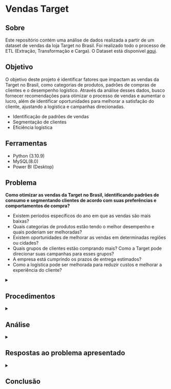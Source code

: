 # Vendas Target

## Sobre

Este repositório contém uma análise de dados realizada a partir de um dataset de vendas da loja Target no Brasil. Foi realizado todo o processo de ETL (Extração, Transformação e Carga).
O Dataset está disponível [aqui](https://www.kaggle.com/datasets/devarajv88/target-dataset).

## Objetivo

O objetivo deste projeto é identificar fatores que impactam as vendas da Target no Brasil, como categorias de produtos, padrões de compras de clientes e o desempenho logístico. Através da análise desses dados, busco fornecer recomendações para otimizar o processo de vendas e aumentar o lucro, além de identificar oportunidades para melhorar a satisfação do cliente, ajustando a logística e campanhas direcionadas.

- Identificação de padrões de vendas
- Segmentação de clientes
- Eficiência logística

## Ferramentas

- Python (3.10.9)
- MySQL(8.0)
- Power BI (Desktop)

<h2>Problema</h2>

**Como otimizar as vendas da Target no Brasil, identificando padrões de consumo e segmentando clientes de acordo com suas preferências e comportamentos de compra?**

- Existem períodos específicos do ano em que as vendas são mais baixas?
- Quais categorias de produtos estão tendo o melhor desempenho e quais poderiam ser melhoradas?
- Existem oportunidades de melhorar as vendas em determinadas regiões ou cidades?
- Quais grupos de clientes estão comprando mais? Como a Target pode direcionar suas campanhas para esses grupos?
- A empresa está cumprindo os prazos de entrega estimados?
- Como a logística pode ser melhorada para reduzir custos e melhorar a experiência do cliente?
</details>

<details>
<summary><h2>Procedimentos</h2></summary>

#### Extração (Extract):
- Os dados foram extraídos de um arquivo .csv disponível no Kaggle.com, [aqui](https://www.kaggle.com/datasets/devarajv88/target-dataset).
#### Carga (Load)
- Utilizando Python, os dados foram carregados diretamente para o MySQL, onde as tabelas necessárias foram criadas.

-> [1_modelo_fisico.sql](https://github.com/brunasalvan/target_sales/blob/main/1_modelo_fisico.sql)

-> [2_python_importacao_tabelas.py](https://github.com/brunasalvan/target_sales/blob/main/2_python_importacao_tabelas)
#### Transformação (Transform):
- Dentro do MySQL foram feitas transformações para corrigir dados inconsistentes e faltantes, garantindo a qualidade da informação.

-> [3_limpeza_transformacao.sql](https://github.com/brunasalvan/target_sales/blob/main/3_limpeza_transformacao.sql)
#### Carga no Power BI:
- Após a transformação, os dados foram carregados no Power BI para visualização.

-> [target_dashboard.pdf](https://github.com/brunasalvan/target_sales/blob/main/target_dashboard.pdf)
#### Criação de Medidas DAX:
- No Power BI, medidas DAX foram criadas para permitir análises dinâmicas e aprofundadas dos dados, com base no script já realizado no MySQL.

-> [5_DAX_power_bi.md](https://github.com/brunasalvan/target_sales/blob/main/5_DAX_power_bi.md)
</details>

<details>
  <summary><h2>Análise</h2></summary>

### Principais indicadores

- Faturamento total: R$ 16.008.872;
- Número total de vendas: 99.441 pedidos;
- Ticket médio: R$ 154,10;
- Parcelamento médio: 2,85 vezes;
- Taxa de cancelamento: 0,63% (baixo, o que é positivo).

### Padrões de consumo e segmentação de clientes

- Segunda e terça-feira apresentam os maiores volumes de vendas;
- Sábado tem o menor volume, sugerindo que ações promocionais podem ser testadas nesse dia;
- Os picos de vendas ocorrem entre 10h e 16h, com o maior movimento às 16h;
- Baixo volume entre 0h e 6h, indicando que ações nesse período têm pouco impacto.

**Oportunidade**: Criar campanhas promocionais concentradas nos horários de pico e testar estratégias para aumentar vendas nas manhãs de segunda-feira.

### Produtos

**Categorias mais vendidas:**
- Cama Mesa e Banho (Bed, Table & Bath) 11.115 unidades;
- Saúde e Beleza (Health & Beauty) 9.670 unidades;
- Esporte e Lazer (Sport & Leisure) 8.641;
- Móveis (Furniture) 8.334;
- Computador e acessórios (Computers & Accessories) 7.827.

**Oportunidade**: Fortalecer estoques e campanhas para as categorias mais vendidas. Analisar categorias com baixa demanda e avaliar estratégias para impulsionar suas vendas.

### Análise geográfica

- Sudeste lidera os números, com 71.000 vendas (principalmente SP, RJ e MG);
- Sul tem 15.000 vendas;
- Nordeste e Centro-Oeste juntos somam 16.000 vendas, indicando potencial de crescimento;
- Norte tem o menor volume (2.000 vendas), o que pode estar relacionado a logística e frete elevado.

**Oportunidade**: Ampliar a presença no Nordeste e Norte, testando campanhas regionais e melhorando a logística. Avaliar estratégias para reduzir custos de frete e melhorar prazos de entrega nessas regiões.

### Logística e cumprimento de prazos

- Tempo médio de entrega: 12 dias;
- 92% das entregas dentro do prazo, mas 7,87% estão atrasadas.

**Estados com maior percentual de atrasos:**
- Alagoas (23%);
- Maranhão (18,88%);
- Piauí (15,35%).

**Oportunidade**: Revisar rotas e parceiros logísticos em estados críticos. Criar alertas internos para pedidos que ultrapassam 15 dias.

**Estados com o maior custo de frete:**
- Roraima (R$ 42,98);
- Paraíba (R$ 42,72);
- Rondônia (R$ 41,07).

**Oportunidade**: Avaliar alternativas logísticas e transportadoras regionais para reduzir custos nessas localidades.

</details>

<details>
<summary><h2>Respostas ao problema apresentado</h2></summary>

- Como otimizar as vendas, identificando padrões de consumo e segmentando clientes?

**Ações recomendadas:**

✔ Criar campanhas promocionais nos horários de pico (10h-16h).

✔ Testar descontos ou cupons no sábado, que tem menor volume de vendas.

✔ Segmentar clientes por região, priorizando o Nordeste e Norte para expansão.

### Existem períodos do ano com vendas mais baixas?

Sim. Os gráficos mostram quedas em março e junho. Dezembro e janeiro têm alta, indicando forte impacto do Natal e Ano Novo.

**Ação recomendada:**

✔ Criar campanhas sazonais para períodos de baixa.

### Quais categorias de produtos têm melhor desempenho e quais podem ser melhoradas?

Bed, Table & Bath, Health & Beauty e Sport & Leisure. Categorias com menor desempenho devem ser analisadas: Computadores & Acessórios e Eletrônicos podem ter baixa demanda ou preços pouco competitivos.

### Existem oportunidades de melhorar as vendas em determinadas regiões ou cidades?

Sim. O Sudeste é dominante, mas o Nordeste e Norte têm espaço para crescimento. O frete alto pode estar desestimulando vendas nessas regiões.

**Ação recomendada:**

✔ Reduzir frete e prazos de entrega para melhorar a conversão.

### Quais grupos de clientes estão comprando mais? Como direcionar campanhas?

Perfis de compra: 63,5% das compras estão entre R$ 101 e R$ 200. Poucas compras acima de R$ 200, indicando que produtos mais caros podem estar com barreiras de conversão.

**Ação recomendada:**

✔ Criar parcelamentos atrativos para incentivar compras acima de R$ 200.

### A empresa está cumprindo os prazos de entrega?

Parcialmente. 92% das entregas estão no prazo, mas 8% ainda atrasam. O tempo médio de atraso é alto em alguns estados (AP = 48 dias!).

**Ação recomendada:**

✔ Melhorar a logística nas regiões mais afetadas e revisar transportadoras.

### Como a logística pode ser melhorada para reduzir custos e melhorar a experiência do cliente?

Problemas identificados:
- Fretes altos no Norte e Nordeste. Altos índices de atraso em estados como AP e RR. 

**Ações recomendadas:**

✔ Parcerias com transportadoras regionais para reduzir custos.

✔ Implementação de um sistema de rastreamento mais eficiente.

</details>

<details>
<summary><h2>Conclusão</h2></summary>

Em resumo, essas são as oportunidades identificadas:

✔ Investir em campanhas promocionais estratégicas (melhores horários e sazonalidade).
 
✔ Melhorar a logística e reduzir custos de frete.

✔ Segmentar melhor os clientes por região e ticket médio.

✔ Ampliar a presença no Nordeste e Norte.

</details>
